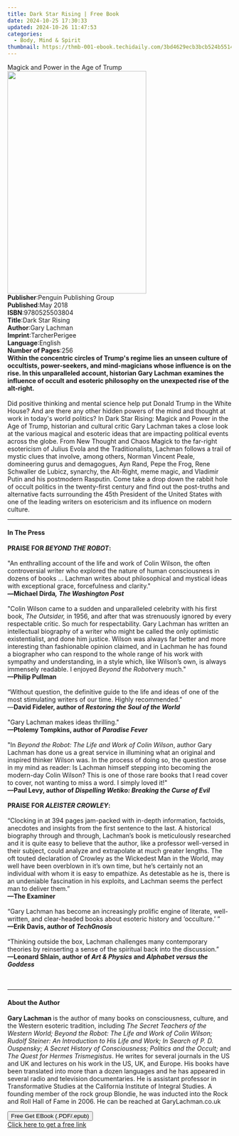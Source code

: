 ```yaml
---
title: Dark Star Rising | Free Book
date: 2024-10-25 17:30:33
updated: 2024-10-26 11:47:53
categories:
  - Body, Mind & Spirit
thumbnail: https://thmb-001-ebook.techidaily.com/3bd4629ecb3bcb524b5514af3aa0ac800be8ecb879787e2887a34e74b70ffbe3.jpg
---
```

<main id="book-container">
  <div class="flex flex-col">
    <div class="book-brief flex-1 py-6 px-4 sm:p-6 md:py-10 md:px-8">
      <!-- brief-->
      <div class="book-brief-main">Magick and Power in the Age of Trump</div>
    </div>
    <div
      class="book-meta-info flex-1 grid gap-4 col-start-1 col-end-3 row-start-1 sm:mb-6 sm:grid-cols-4 lg:gap-6 lg:col-start-2 lg:row-end-6 lg:row-span-6 lg:mb-0"
    >
      <div
        class="book-meta-info-left place-content-center mt-4 p-4 text-sm leading-6 col-start-2 col-span-2 dark:text-slate-400"
      >
        <img
          class="w-full h-500 object-cover rounded-lg sm:h-255 sm:col-span-2 lg:col-span-full"
          src="https://img-001-ebook.techidaily.com/014bb37c402702ed9eac894979a8d2fe9f29754d8f36b4bc5d19318695fd4fc4.jpg"
          alt=""
          width="312"
          height="500"
        />
      </div>
      <div
        class="book-meta-info-right mt-2 col-start-1 row-start-2 col-span-3 self-center"
      >
        <!-- meta data  -->
        <div class="flex flex-col px-4 md:px-8">
          <div class="flex-1">
            <strong>Publisher</strong>:<span class="px-2"
              >Penguin Publishing Group</span
            >
          </div>
          <div class="flex-1">
            <strong>Published</strong>:<span class="px-2">May 2018</span>
          </div>
          <div class="flex-1">
            <strong>ISBN</strong>:<span class="px-2">9780525503804</span>
          </div>
          <div class="flex-1">
            <strong>Title</strong>:<span class="px-2">Dark Star Rising</span>
          </div>
          <div class="flex-1">
            <strong>Author</strong>:<span class="px-2">Gary Lachman</span>
          </div>
          <div class="flex-1">
            <strong>Imprint</strong>:<span class="px-2">TarcherPerigee</span>
          </div>
          <div class="flex-1">
            <strong>Language</strong>:<span class="px-2">English</span>
          </div>
          <div class="flex-1">
            <strong>Number of Pages</strong>:<span class="px-2">256</span>
          </div>
        </div>
      </div>
    </div>
    <div class="book-description flex-1 py-6 px-4 sm:p-6 md:py-10 md:px-8">
      <div class="book-description-main">
        <div accordion-content="" id="description">
          <b
            >Within the concentric circles of Trump's regime lies an unseen
            culture of occultists, power-seekers, and mind-magicians whose
            influence is on the rise. In this unparalleled account, historian
            Gary Lachman examines the influence of occult and esoteric
            philosophy on the unexpected rise of the alt-right.</b
          ><br /><br />Did positive thinking and mental science help put Donald
          Trump in the White House? And are there any other hidden powers of the
          mind and thought at work in today's world politics? In Dark Star
          Rising: Magick and Power in the Age of Trump, historian and cultural
          critic Gary Lachman takes a close look at the various magical and
          esoteric ideas that are impacting political events across the globe.
          From New Thought and Chaos Magick to the far-right esotericism of
          Julius Evola and the Traditionalists, Lachman follows a trail of
          mystic clues that involve, among others, Norman Vincent Peale,
          domineering gurus and demagogues, Ayn Rand, Pepe the Frog, Rene
          Schwaller de Lubicz, synarchy, the Alt-Right, meme magic, and Vladimir
          Putin and his postmodern Rasputin. Come take a drop down the rabbit
          hole of occult politics in the twenty-first century and find out the
          post-truths and alternative facts surrounding the 45th President of
          the United States with one of the leading writers on esotericism and
          its influence on modern culture.
        </div>
        <div class="accordion-fader"></div>
      </div>
    </div>
    <div class="book-excerpts flex-1 py-6 px-4 sm:p-6 md:py-10 md:px-8">
      <!-- excerpts-->
      <div class="book-excerpts-main">
        <hr />
        <h4 class="placeholder placeholder-heading">
          <span>In The Press</span>
        </h4>
        <p>
          <b>PRAISE FOR <i>BEYOND THE ROBOT</i>:</b><br /><br />"An enthralling
          account of the life and work of Colin Wilson, the often controversial
          writer who explored the nature of human consciousness in dozens of
          books ... Lachman writes about philosophical and mystical ideas with
          exceptional grace, forcefulness and clarity."<br /><b
            ><i><b>—</b></i
            ><b>Michael Dirda</b><i><b>,&nbsp;</b>The Washington Post</i></b
          ><br /><br />"Colin Wilson came to a sudden and unparalleled celebrity
          with his first book,&nbsp;<i>The Outsider,</i>&nbsp;in 1956, and after
          that was strenuously ignored by every respectable critic. So much for
          respectability. Gary&nbsp;Lachman has written an intellectual
          biography of a writer who might be called the only optimistic
          existentialist, and done him justice. Wilson was always far better and
          more interesting than fashionable&nbsp;opinion claimed, and in Lachman
          he has found a biographer who can respond to the whole range of his
          work with sympathy and understanding, in a style which, like Wilson’s
          own, is always immensely&nbsp;readable. I enjoyed&nbsp;<i
            >Beyond the Robot</i
          >very much."&nbsp;<br /><b>—Philip Pullman<br /></b><br />“Without
          question, the definitive guide to the life and ideas of one of the
          most stimulating writers of our time. Highly recommended.” <br />—<b
            >David Fideler, author of&nbsp;<i
              >Restoring the Soul of the World</i
            ></b
          ><br /><br />"Gary Lachman makes ideas thrilling."&nbsp;<br /><b
            >—Ptolemy Tompkins, author of&nbsp;<i>Paradise Fever</i
            ><br /><br /></b
          >"In&nbsp;<i>Beyond the Robot: The Life and Work of Colin Wilson</i>,
          author Gary Lachman has done us a great service in illumining what an
          original and inspired thinker Wilson was. In the process of doing so,
          the question arose in my mind as reader: Is Lachman himself stepping
          into becoming the modern-day Colin Wilson? This is one of those rare
          books that I read cover to cover, not wanting to miss a word. I simply
          loved it!"<br /><b
            ><b>—</b>Paul Levy, author of&nbsp;<i
              >Dispelling Wetiko: Breaking the Curse of Evil&nbsp;<br /><br /></i
            >PRAISE FOR <i>ALEISTER CROWLEY</i>:<br /><br /></b
          >“Clocking in at 394 pages jam-packed with in-depth information,
          factoids, anecdotes and insights from the first sentence to the last.
          A historical biography through and through, Lachman’s book is
          meticulously researched and it is quite easy to believe that the
          author, like a professor well-versed in their subject, could analyze
          and extrapolate at much greater lengths. The oft touted declaration of
          Crowley as the Wickedest Man in the World, may well have been
          overblown in it’s own time, but he’s certainly not an individual with
          whom it is easy to empathize. As detestable as he is, there is an
          undeniable fascination in his exploits, and Lachman seems the perfect
          man to deliver them.”<b><br /><b>—The Examiner</b><br /><br /></b
          >“Gary Lachman has become an increasingly prolific engine of literate,
          well-written, and clear-headed books about esoteric history and
          ‘occulture.’ ”<b
            ><br /><b>—Erik Davis, author of&nbsp;<i>TechGnosis</i></b
            ><br /><br /></b
          >“Thinking outside the box, Lachman challenges many contemporary
          theories by reinserting a sense of the spiritual back into the
          discussion.”&nbsp;<b
            ><br /><b
              >—Leonard Shlain, author of&nbsp;<i>Art &amp; Physics</i
              >&nbsp;and&nbsp;<i>Alphabet versus the Goddess</i></b
            ><br /><br />&nbsp;</b
          >
        </p>
      </div>
    </div>
    <div class="book-about-author flex-1 py-6 px-4 sm:p-6 md:py-10 md:px-8">
      <!-- about author-->
      <div class="book-main-author-main">
        <hr />
        <h4 class="placeholder placeholder-heading">
          <span>About the Author</span>
        </h4>
        <p>
          <b>Gary Lachman </b>is the author of many books on consciousness,
          culture, and the Western esoteric tradition, including
          <i
            >The Secret Teachers of the Western World; Beyond the Robot: The
            Life and Work of Colin Wilson; Rudolf Steiner: An Introduction to
            His Life and Work; In Search of P. D. Ouspensky; A Secret History of
            Consciousness; Politics and the Occult;</i
          >
          and <i>The Quest for Hermes Trismegistus</i>. He writes for several
          journals in the US and UK and lectures on his work in the US, UK, and
          Europe. His books have been translated into more than a dozen
          languages and he has appeared in several radio and television
          documentaries. He is&nbsp;assistant professor in Transformative
          Studies at the California Institute of Integral Studies. A founding
          member of the rock group Blondie, he was inducted into the Rock and
          Roll Hall of Fame in 2006. He can be reached at GaryLachman.co.uk
        </p>
      </div>
    </div>
    <div class="book-free-get flex-1 py-6 px-4 sm:p-6 md:py-10 md:px-8">
      <button
        id="btn-free-get"
        class="bg-blue-500 hover:bg-blue-700 text-white font-bold py-2 px-4 rounded"
      >
        Free Get EBook (.PDF/.epub)
      </button>
      <div id="countdown-display" class="px-2 text-lg mt-2"></div>
      <a
        id="free-link"
        class="hidden bg-blue-500 hover:bg-blue-700 text-white font-bold py-2 px-4 rounded"
        href="https://www.ebooks.com/en-us/book/95855111/dark-star-rising/gary-lachman/"
        target="_blank"
        >Click here to get a free link</a
      >
    </div>
    <script>
      let countdownTime = 0;
      let countdownInterval = null;
      document
        .getElementById('btn-free-get')
        .addEventListener('click', startCountdown);
      function startCountdown() {
        countdownTime = new Date().getTime() + 60000 * 3;
        countdownInterval = setInterval(updateCountdown, 1000);
        document.getElementById('btn-free-get').disabled = true;
        document
          .getElementById('btn-free-get')
          .classList.add('bg-gray-500', 'cursor-not-allowed');
      }
      function updateCountdown() {
        let currentTime = new Date().getTime();
        let timeLeft = countdownTime - currentTime;
        let secondsLeft = Math.floor(timeLeft / 1000);
        document.getElementById('countdown-display').innerHTML =
          `Remaining time: ${secondsLeft} seconds.`;
        if (secondsLeft <= 0) {
          clearInterval(countdownInterval);
          document.getElementById('btn-free-get').classList.add('hidden');
          document.getElementById('free-link').classList.remove('hidden');
          document.getElementById('countdown-display').innerHTML = '';
        }
      }
    </script>
  </div>
</main>
